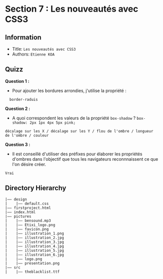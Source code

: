 Section 7 : Les nouveautés avec CSS3
===

## Information
- Title: `Les nouveautés avec CSS3`
- Authors:  `Etienne KOA`


## Quizz

**Question 1 :**

+ Pour ajouter les bordures arrondies, j'utilise la propriété : 

```
  border-raduis
```

**Question 2 :**

+ A quoi correspondent les valeurs de la propriété `box-shadow` ? `box-shadow: 2px 1px 4px 5px pink;`

```
décalage sur les X / décalage sur les Y / flou de l'ombre / longueur de l'ombre / couleur 
```

**Question 3 :**

+ Il est conseillé d'utiliser des préfixes pour élaborer les propriétés d'ombres dans l'objectif que tous les navigateurs reconnnaissent ce que l'on désire créer.

```
Vrai
```

## Directory Hierarchy
```
|—— design
|    |—— default.css
|—— firstproject.html
|—— index.html
|—— pictures
|    |—— bensound.mp3
|    |—— Etixi_logo.png
|    |—— favicon.png
|    |—— illustration_1.png
|    |—— illustration_2.jpg
|    |—— illustration_3.jpg
|    |—— illustration_4.jpg
|    |—— illustration_5.jpg
|    |—— illustration_6.jpg
|    |—— logo.png
|    |—— presentation.png
|—— src
|    |—— theblacklist.ttf
```
